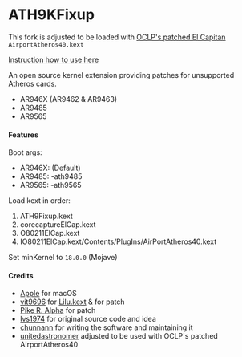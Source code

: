 ATH9KFixup
==========
This fork is adjusted to be loaded with [OCLP's patched El Capitan](https://github.com/dortania/OpenCore-Legacy-Patcher/tree/main/payloads/Kexts/Wifi) `AirportAtheros40.kext`

[Instruction how to use here](https://github.com/unitedastronomer/miscellaneous-hackintosh-guides/blob/main/Atheros_Wifi_Monterey_and_newer/README.md)

An open source kernel extension providing patches for unsupported Atheros cards.
- AR946X (AR9462 & AR9463)
- AR9485
- AR9565

#### Features
Boot args:
- AR946X: (Default)
- AR9485: -ath9485
- AR9565: -ath9565

Load kext in order:

1. ATH9Fixup.kext
2. corecaptureElCap.kext
3. O80211ElCap.kext
4. IO80211ElCap.kext/Contents/PlugIns/AirPortAtheros40.kext

Set minKernel to `18.0.0` (Mojave)

#### Credits
- [Apple](https://www.apple.com) for macOS  
- [vit9696](https://github.com/vit9696) for [Lilu.kext](https://github.com/vit9696/Lilu) & for patch
- [Pike R. Alpha](https://github.com/Piker-Alpha) for patch
- [lvs1974](https://applelife.ru/members/lvs1974.53809/) for original source code and idea
- [chunnann](http://www.insanelymac.com/forum/user/1977171-chunnann/) for writing the software and maintaining it
- [unitedastronomer](https://github.com/unitedastronomer) adjusted to be used with OCLP's patched AirportAtheros40
